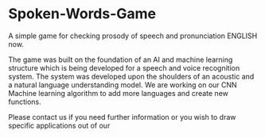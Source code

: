 # Spoken-Words-Game
A simple game for checking prosody of speech and pronunciation ENGLISH now.

The game was built on the foundation of an AI and machine learning structure which is being developed for a speech and voice recognition system. The system was developed upon the shoulders of an acoustic and a natural language understanding model. 
We are working on our CNN Machine learning algorithm to add more languages and create new functions.

Please contact us if you need further information or you wish to draw specific applications out of our   
